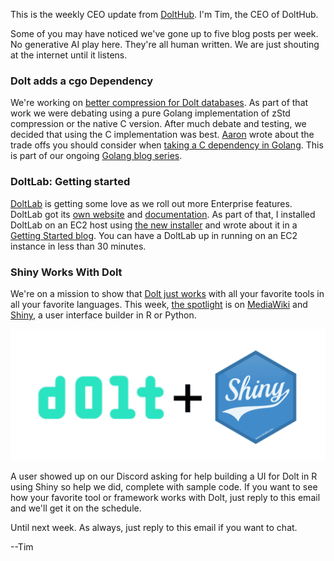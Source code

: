 This is the weekly CEO update from [DoltHub](https://www.dolthub.com/). I'm Tim, the CEO of DoltHub. 

Some of you may have noticed we've gone up to five blog posts per week. No generative AI play here. They're all human written. We are just shouting at the internet until it listens.

### Dolt adds a cgo Dependency

We're working on [better compression for Dolt databases](https://www.dolthub.com/blog/2024-04-22-dolt-storage-dictionaries/). As part of that work we were debating using a pure Golang implementation of zStd compression or the native C version. After much debate and testing, we decided that using the C implementation was best. [Aaron](https://www.dolthub.com/team#aaron) wrote about the trade offs you should consider when [taking a C dependency in Golang](https://www.dolthub.com/blog/2024-05-01-cgo-tradeoffs/). This is part of our ongoing [Golang blog series](https://www.dolthub.com/blog/?q=golang).

### DoltLab: Getting started

[DoltLab](https://www.dolthub.com) is getting some love as we roll out more Enterprise features. DoltLab got its [own website](https://www.doltlab.com/) and [documentation](https://docs.doltlab.com/). As part of that, I installed DoltLab on an EC2 host using [the new installer](https://www.dolthub.com/blog/2024-04-11-doltlab-installer/) and wrote about it in a [Getting Started blog](https://www.dolthub.com/blog/2024-05-02-doltlab-getting-started/). You can have a DoltLab up in running on an EC2 instance in less than 30 minutes.

### Shiny Works With Dolt

We're on a mission to show that [Dolt just works](https://docs.dolthub.com/guides/dolt-tested-apps) with all your favorite tools in all your favorite languages. This week, [the spotlight](https://www.dolthub.com/blog/2024-04-26-dolt-r-shiny/) is on [MediaWiki](https://www.mediawiki.org/wiki/MediaWiki) and [Shiny](https://shiny.posit.co/), a user interface builder in R or Python.

[![Dolt + Shiny](../images/dolt-shiny.png)](https://www.dolthub.com/blog/2024-04-26-dolt-r-shiny/)

A user showed up on our Discord asking for help building a UI for Dolt in R using Shiny so help we did, complete with sample code. If you want to see how your favorite tool or framework works with Dolt, just reply to this email and we'll get it on the schedule.

Until next week. As always, just reply to this email if you want to chat.

--Tim